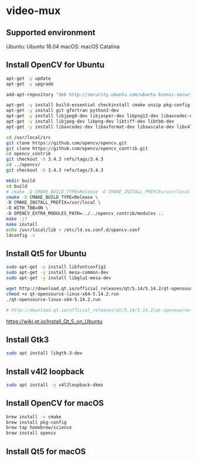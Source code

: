 # video-mux

## Supported environment

Ubuntu: Ubuntu 18.04
macOS: macOS Catalina

## Install OpenCV for Ubuntu

```bash
apt-get -y update
apt-get -y upgrade

add-apt-repository "deb http://security.ubuntu.com/ubuntu bionic-security main"

apt-get -y install build-essential checkinstall cmake unzip pkg-config yasm
apt-get -y install git gfortran python3-dev
apt-get -y install libjpeg8-dev libjasper-dev libpng12-dev libavcodec-dev libavformat-dev libswscale-dev libdc1394-22-dev libxine2-dev libv4l-dev
apt-get -y install libjpeg-dev libpng-dev libtiff-dev libtbb-dev
apt-get -y install libavcodec-dev libavformat-dev libswscale-dev libv4l-dev libatlas-base-dev libxvidcore-dev libx264-dev libgtk-3-dev

cd /usr/local/src
git clone https://github.com/opencv/opencv.git
git clone https://github.com/opencv/opencv_contrib.git
cd opencv_contrib
git checkout -b 3.4.3 refs/tags/3.4.3
cd ../opencv/
git checkout -b 3.4.3 refs/tags/3.4.3

mkdir build
cd build
# cmake -D CMAKE_BUILD_TYPE=Release -D CMAKE_INSTALL_PREFIX=/usr/local ..
cmake -D CMAKE_BUILD_TYPE=Release \
-D CMAKE_INSTALL_PREFIX=/usr/local \
-D WITH_TBB=ON \
-D OPENCV_EXTRA_MODULES_PATH=../../opencv_contrib/modules ..
make -j7
make install
echo /usr/local/lib > /etc/ld.so.conf.d/opencv.conf
ldconfig -v
```

## Install Qt5 for Ubuntu

```bash
sudo apt-get -y install libfontconfig1
sudo apt-get -y install mesa-common-dev
sudo apt-get -y install libglu1-mesa-dev

wget http://download.qt.io/official_releases/qt/5.14/5.14.2/qt-opensource-linux-x64-5.14.2.run
chmod +x qt-opensource-linux-x64-5.14.2.run
./qt-opensource-linux-x64-5.14.2.run

# http://download.qt.io/official_releases/qt/5.14/5.14.2/qt-opensource-mac-x64-5.14.2.dmg

```

https://wiki.qt.io/Install_Qt_5_on_Ubuntu


## Install Gtk3

```bash
sudo apt install libgtk-3-dev
```


## Install v4l2 loopback

```bash
sudo apt install -y v4l2loopback-dkms
```

## Install OpenCV for macOS

```bash
brew install -v cmake
brew install pkg-config
brew tap homebrew/science
brew install opencv
```

## Install Qt5 for macOS

```bash


```
